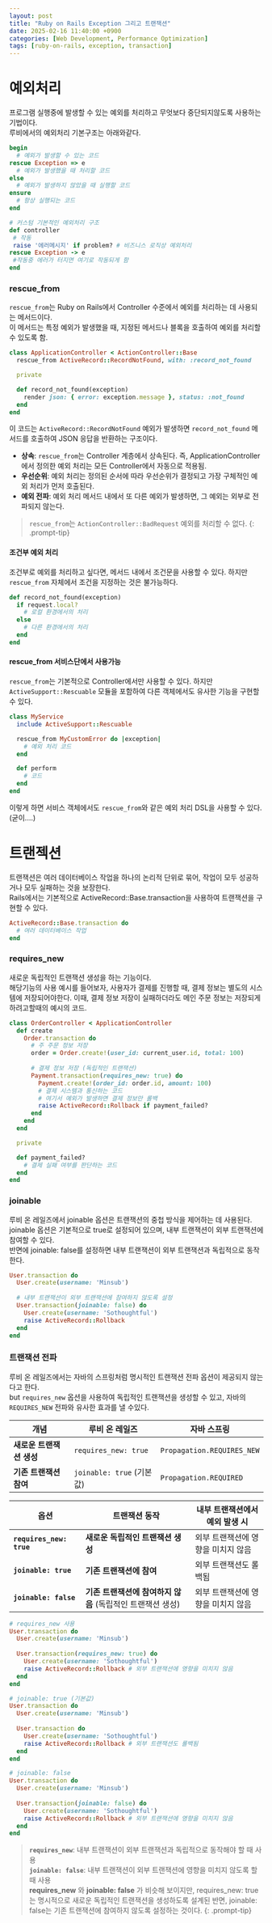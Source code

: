 ```yaml
---
layout: post
title: "Ruby on Rails Exception 그리고 트랜잭션"
date: 2025-02-16 11:40:00 +0900
categories: [Web Development, Performance Optimization]
tags: [ruby-on-rails, exception, transaction]
---
```


# 예외처리
프로그램 실행중에 발생할 수 있는 예외를 처리하고 무엇보다 중단되지않도록 사용하는 기법이다.    
루비에서의 예외처리 기본구조는 아래와같다.    
```ruby
begin
  # 예외가 발생할 수 있는 코드
rescue Exception => e
  # 예외가 발생했을 때 처리할 코드
else
  # 예외가 발생하지 않았을 때 실행할 코드
ensure
  # 항상 실행되는 코드
end

# 커스텀 기본적인 예외처리 구조
def controller
 # 작동
 raise '에러메시지' if problem? # 비즈니스 로직상 예외처리
rescue Exception -> e
 #작동중 에러가 터지면 여기로 작동되게 함
end
```
### rescue_from 
`rescue_from`는 Ruby on Rails에서 Controller 수준에서 예외를 처리하는 데 사용되는 메서드이다.    
이 메서드는 특정 예외가 발생했을 때, 지정된 메서드나 블록을 호출하여 예외를 처리할 수 있도록 함.

```ruby
class ApplicationController < ActionController::Base
  rescue_from ActiveRecord::RecordNotFound, with: :record_not_found

  private

  def record_not_found(exception)
    render json: { error: exception.message }, status: :not_found
  end
end
```

이 코드는 `ActiveRecord::RecordNotFound` 예외가 발생하면 `record_not_found` 메서드를 호출하여 JSON 응답을 반환하는 구조이다.    

- **상속**: `rescue_from`는 Controller 계층에서 상속된다. 즉, ApplicationController에서 정의한 예외 처리는 모든 Controller에서 자동으로 적용됨.   
- **우선순위**: 예외 처리는 정의된 순서에 따라 우선순위가 결정되고 가장 구체적인 예외 처리가 먼저 호출된다.  
- **예외 전파**: 예외 처리 메서드 내에서 또 다른 예외가 발생하면, 그 예외는 외부로 전파되지 않는다.    

>`rescue_from`는 `ActionController::BadRequest` 예외를 처리할 수 없다.
{: .prompt-tip}    


#### **조건부 예외 처리**

조건부로 예외를 처리하고 싶다면, 메서드 내에서 조건문을 사용할 수 있다. 하지만 `rescue_from` 자체에서 조건을 지정하는 것은 불가능하다.    

```ruby
def record_not_found(exception)
  if request.local?
    # 로컬 환경에서의 처리
  else
    # 다른 환경에서의 처리
  end
end
```

#### **rescue_from 서비스단에서 사용가능**

`rescue_from`는 기본적으로 Controller에서만 사용할 수 있다. 하지만 `ActiveSupport::Rescuable` 모듈을 포함하여 다른 객체에서도 유사한 기능을 구현할 수 있다.   

```ruby
class MyService
  include ActiveSupport::Rescuable

  rescue_from MyCustomError do |exception|
    # 예외 처리 코드
  end

  def perform
    # 코드
  end
end
```

이렇게 하면 서비스 객체에서도 `rescue_from`와 같은 예외 처리 DSL을 사용할 수 있다. (굳이....)    


# 트랜젝션

트랜잭션은 여러 데이터베이스 작업을 하나의 논리적 단위로 묶어, 작업이 모두 성공하거나 모두 실패하는 것을 보장한다.    
Rails에서는 기본적으로 ActiveRecord::Base.transaction을 사용하여 트랜잭션을 구현할 수 있다.    
```ruby
ActiveRecord::Base.transaction do
  # 여러 데이터베이스 작업
end
```
### requires_new
새로운 독립적인 트랜잭션 생성을 하는 기능이다.  
해당기능의 사용 예시를 들어보자, 사용자가 결제를 진행할 때, 결제 정보는 별도의 시스템에 저장되어야한다.
이때, 결제 정보 저장이 실패하더라도 메인 주문 정보는 저장되게하려고할때의 예시의 코드.
```ruby
class OrderController < ApplicationController
  def create
    Order.transaction do
      # 주 주문 정보 저장
      order = Order.create!(user_id: current_user.id, total: 100)
      
      # 결제 정보 저장 (독립적인 트랜잭션)
      Payment.transaction(requires_new: true) do
        Payment.create!(order_id: order.id, amount: 100)
        # 결제 시스템과 통신하는 코드
        # 여기서 예외가 발생하면 결제 정보만 롤백
        raise ActiveRecord::Rollback if payment_failed?
      end
    end
  end

  private

  def payment_failed?
    # 결제 실패 여부를 판단하는 코드
  end
end

```

### joinable
루비 온 레일즈에서 joinable 옵션은 트랜잭션의 중첩 방식을 제어하는 데 사용된다.    
joinable 옵션은 기본적으로 true로 설정되어 있으며, 내부 트랜잭션이 외부 트랜잭션에 참여할 수 있다.     
반면에 joinable: false를 설정하면 내부 트랜잭션이 외부 트랜잭션과 독립적으로 동작한다.   

```ruby
User.transaction do
  User.create(username: 'Minsub')
  
  # 내부 트랜잭션이 외부 트랜잭션에 참여하지 않도록 설정
  User.transaction(joinable: false) do
    User.create(username: 'Sothoughtful')
    raise ActiveRecord::Rollback
  end
end
```

### 트랜잭션 전파
루비 온 레일즈에서는 자바의 스프링처럼 명시적인 트랜잭션 전파 옵션이 제공되지 않는다고 한다.    
but `requires_new` 옵션을 사용하여 독립적인 트랜잭션을 생성할 수 있고, 자바의 `REQUIRES_NEW` 전파와 유사한 효과를 낼 수있다.    

| **개념** | **루비 온 레일즈** | **자바 스프링** |
| --- | --- | --- |
| **새로운 트랜잭션 생성** | `requires_new: true` | `Propagation.REQUIRES_NEW` |
| **기존 트랜잭션 참여** | `joinable: true` (기본값) | `Propagation.REQUIRED` |


| **옵션** |**트랜잭션 동작** | **내부 트랜잭션에서 예외 발생 시** |
| --- | --- | --- |
| **`requires_new: true`** | **새로운 독립적인 트랜잭션 생성** |외부 트랜잭션에 영향을 미치지 않음 |
| **`joinable: true`** | **기존 트랜잭션에 참여** |외부 트랜잭션도 롤백됨 |
| **`joinable: false`** |**기존 트랜잭션에 참여하지 않음** (독립적인 트랜잭션 생성) |외부 트랜잭션에 영향을 미치지 않음 |


```ruby
# requires_new 사용
User.transaction do
  User.create(username: 'Minsub')
  
  User.transaction(requires_new: true) do
    User.create(username: 'Sothoughtful')
    raise ActiveRecord::Rollback # 외부 트랜잭션에 영향을 미치지 않음
  end
end

# joinable: true (기본값)
User.transaction do
  User.create(username: 'Minsub')
  
  User.transaction do
    User.create(username: 'Sothoughtful')
    raise ActiveRecord::Rollback # 외부 트랜잭션도 롤백됨
  end
end

# joinable: false
User.transaction do
  User.create(username: 'Minsub')
  
  User.transaction(joinable: false) do
    User.create(username: 'Sothoughtful')
    raise ActiveRecord::Rollback # 외부 트랜잭션에 영향을 미치지 않음
  end
end
```

> **`requires_new`**: 내부 트랜잭션이 외부 트랜잭션과 독립적으로 동작해야 할 때 사용  
> **`joinable: false`**: 내부 트랜잭션이 외부 트랜잭션에 영향을 미치지 않도록 할 때 사용  
>  **requires_new** 와 **joinable: false** 가 비슷해 보이지만, requires_new: true는 명시적으로 새로운 독립적인 트랜잭션을 생성하도록 설계된 반면, joinable: false는 기존 트랜잭션에 참여하지 않도록 설정하는 것이다.
{: .prompt-tip}